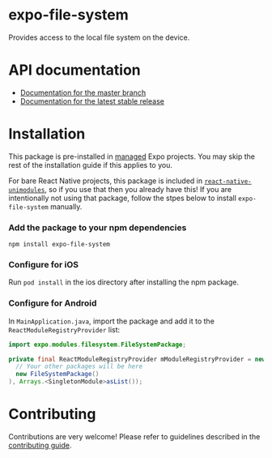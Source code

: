 # expo-file-system

Provides access to the local file system on the device.

# API documentation

- [Documentation for the master branch](https://github.com/expo/expo/blob/master/docs/pages/versions/unversioned/sdk/filesystem.md)
- [Documentation for the latest stable release](https://docs.expo.io/versions/latest/sdk/filesystem/)

# Installation

This package is pre-installed in [managed](https://docs.expo.io/versions/latest/introduction/managed-vs-bare/) Expo projects. You may skip the rest of the installation guide if this applies to you.

For bare React Native projects, this package is included in [`react-native-unimodules`](https://github.com/unimodules/react-native-unimodules), so if you use that then you already have this! If you are intentionally not using that package, follow the stpes below to install `expo-file-system` manually.

### Add the package to your npm dependencies

```
npm install expo-file-system
```

### Configure for iOS

Run `pod install` in the ios directory after installing the npm package.

### Configure for Android

In `MainApplication.java`, import the package and add it to the `ReactModuleRegistryProvider` list:
```java
import expo.modules.filesystem.FileSystemPackage;
```
```java
private final ReactModuleRegistryProvider mModuleRegistryProvider = new ReactModuleRegistryProvider(Arrays.<Package>asList(
  // Your other packages will be here
  new FileSystemPackage()
), Arrays.<SingletonModule>asList());
```

# Contributing

Contributions are very welcome! Please refer to guidelines described in the [contributing guide]( https://github.com/expo/expo#contributing).
